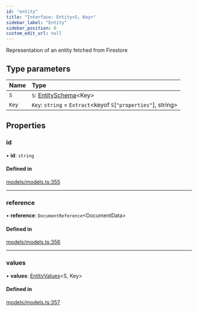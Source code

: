 ```yaml
---
id: "entity"
title: "Interface: Entity<S, Key>"
sidebar_label: "Entity"
sidebar_position: 0
custom_edit_url: null
---
```


Representation of an entity fetched from Firestore

## Type parameters

| Name | Type |
| :------ | :------ |
| `S` | `S`: [EntitySchema](entityschema.md)<Key\> |
| `Key` | `Key`: `string` = `Extract`<keyof `S`[``"properties"``], string\> |

## Properties

### id

• **id**: `string`

#### Defined in

[models/models.ts:355](https://github.com/Camberi/firecms/blob/42dd384/src/models/models.ts#L355)

___

### reference

• **reference**: `DocumentReference`<DocumentData\>

#### Defined in

[models/models.ts:356](https://github.com/Camberi/firecms/blob/42dd384/src/models/models.ts#L356)

___

### values

• **values**: [EntityValues](../types/entityvalues.md)<S, Key\>

#### Defined in

[models/models.ts:357](https://github.com/Camberi/firecms/blob/42dd384/src/models/models.ts#L357)

